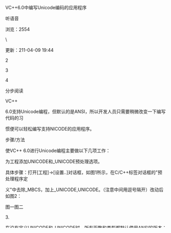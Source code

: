 VC++6.0中编写Unicode编码的应用程序

听语音

浏览：2554

\

更新：211-04-09 19:44

2

3

4

分步阅读

VC++

6.0支持Unicode编程，但默认的是ANSI，所以开发人员只需要稍微改变一下编写代码的习

惯便可以轻松编写支持NICODE的应用程序。

步骤/方法

使VC++ 6.0进行Unicode编程主要做以下几项工作：

为工程添加UNICODE和_UNICODE预处理选项。

具体步骤：打开\[工程\]-\>\[设置..\]对话框，如图1所示，在C/C++标签对话框的"预处理程序定

义"中去除_MBCS，加上_UNICODE,UNICODE。（注意中间用逗号隔开）改动后如图2：

图一图二



3\.

在没有定义UNICODE和_UNICODE时，所有函数和类型都默认使用ANSI的版本；在定义了

UNICODE和_UNICODE之后，所有的MFC类和Windows API都变成了宽字节版本了。

设置程序入口点

因为MFC应用程序有针对Unicode专用的程序入口点，我们要设置entry

point。否则就会出现连

接错误。

5

设置entry

point的方法是：打开\[工程\]-\>\[设置...\]对话框，在Link页的Output类别的Entry

Point

里填上wWinMainCRTStartup。

图三

